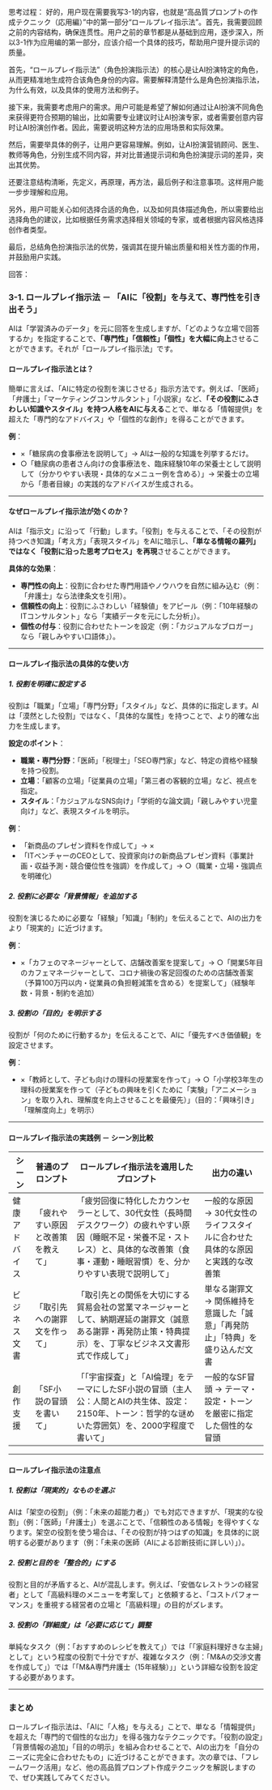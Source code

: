 思考过程：
好的，用户现在需要我写3-1的内容，也就是“高品質プロンプトの作成テクニック（応用編）”中的第一部分“ロールプレイ指示法”。首先，我需要回顾之前的内容结构，确保连贯性。用户之前的章节都是从基础到应用，逐步深入，所以3-1作为应用编的第一部分，应该介绍一个具体的技巧，帮助用户提升提示词的质量。

首先，“ロールプレイ指示法”（角色扮演指示法）的核心是让AI扮演特定的角色，从而更精准地生成符合该角色身份的内容。需要解释清楚什么是角色扮演指示法，为什么有效，以及具体的使用方法和例子。

接下来，我需要考虑用户的需求。用户可能是希望了解如何通过让AI扮演不同角色来获得更符合预期的输出，比如需要专业建议时让AI扮演专家，或者需要创意内容时让AI扮演创作者。因此，需要说明这种方法的应用场景和实际效果。

然后，需要举具体的例子，让用户更容易理解。例如，让AI扮演营销顾问、医生、教师等角色，分别生成不同内容，并对比普通提示词和角色扮演提示词的差异，突出其优势。

还要注意结构清晰，先定义，再原理，再方法，最后例子和注意事项。这样用户能一步步理解和应用。

另外，用户可能关心如何选择合适的角色，以及如何具体描述角色，所以需要给出选择角色的建议，比如根据任务需求选择相关领域的专家，或者根据内容风格选择创作者类型。

最后，总结角色扮演指示法的优势，强调其在提升输出质量和相关性方面的作用，并鼓励用户实践。

回答：
### 3-1. ロールプレイ指示法 － 「AIに「役割」を与えて、専門性を引き出そう」  

AIは「学習済みのデータ」を元に回答を生成しますが、「どのような立場で回答するか」を指定することで、**「専門性」「信頼性」「個性」を大幅に向上**させることができます。それが「ロールプレイ指示法」です。  

#### **ロールプレイ指示法とは？**  
簡単に言えば、「AIに特定の役割を演じさせる」指示方法です。例えば、「医師」「弁護士」「マーケティングコンサルタント」「小説家」など、**「その役割にふさわしい知識やスタイル」を持つ人格をAIに与える**ことで、単なる「情報提供」を超えた「専門的なアドバイス」や「個性的な創作」を得ることができます。  

**例**：  
- ×「糖尿病の食事療法を説明して」→ AIは一般的な知識を列挙するだけ。  
- ○「糖尿病の患者さん向けの食事療法を、臨床経験10年の栄養士として説明して（分かりやすい表現・具体的なメニュー例を含める）」→ 栄養士の立場から「患者目線」の実践的なアドバイスが生成される。  

---

#### **なぜロールプレイ指示法が効くのか？**  
AIは「指示文」に沿って「行動」します。「役割」を与えることで、「その役割が持つべき知識」「考え方」「表現スタイル」をAIに暗示し、**「単なる情報の羅列」ではなく「役割に沿った思考プロセス」を再現**させることができます。  

**具体的な効果**：  
- **専門性の向上**：役割に合わせた専門用語やノウハウを自然に組み込む（例：「弁護士」なら法律条文を引用）。  
- **信頼性の向上**：役割にふさわしい「経験値」をアピール（例：「10年経験のITコンサルタント」なら「実績データを元にした分析」）。  
- **個性の付与**：役割に合わせたトーンを設定（例：「カジュアルなブロガー」なら「親しみやすい口語体」）。  

---

#### **ロールプレイ指示法の具体的な使い方**  

##### **1. 役割を明確に設定する**  
役割は「職業」「立場」「専門分野」「スタイル」など、具体的に指定します。AIは「漠然とした役割」ではなく、「具体的な属性」を持つことで、より的確な出力を生成します。  

**設定のポイント**：  
- **職業・専門分野**：「医師」「税理士」「SEO専門家」など、特定の資格や経験を持つ役割。  
- **立場**：「顧客の立場」「従業員の立場」「第三者の客観的立場」など、視点を指定。  
- **スタイル**：「カジュアルなSNS向け」「学術的な論文調」「親しみやすい児童向け」など、表現スタイルを明示。  

**例**：  
- 「新商品のプレゼン資料を作成して」→ ×  
- 「ITベンチャーのCEOとして、投資家向けの新商品プレゼン資料（事業計画・収益予測・競合優位性を強調）を作成して」→ ○（職業・立場・強調点を明確化）  

##### **2. 役割に必要な「背景情報」を追加する**  
役割を演じるために必要な「経験」「知識」「制約」を伝えることで、AIの出力をより「現実的」に近づけます。  

**例**：  
- ×「カフェのマネージャーとして、店舗改善案を提案して」→ ○「開業5年目のカフェマネージャーとして、コロナ禍後の客足回復のための店舗改善案（予算100万円以内・従業員の負担軽減策を含める）を提案して」（経験年数・背景・制約を追加）  

##### **3. 役割の「目的」を明示する**  
役割が「何のために行動するか」を伝えることで、AIに「優先すべき価値観」を設定させます。  

**例**：  
- ×「教師として、子ども向けの理科の授業案を作って」→ ○「小学校3年生の理科の授業案を作って（子どもの興味を引くために「実験」「アニメーション」を取り入れ、理解度を向上させることを最優先）」（目的：「興味引き」「理解度向上」を明示）  

---

#### **ロールプレイ指示法の実践例 － シーン別比較**  

| **シーン** | **普通のプロンプト** | **ロールプレイ指示法を適用したプロンプト** | **出力の違い** |  
|------------|----------------------|------------------------------------------|----------------|  
| 健康アドバイス | 「疲れやすい原因と改善策を教えて」 | 「疲労回復に特化したカウンセラーとして、30代女性（長時間デスクワーク）の疲れやすい原因（睡眠不足・栄養不足・ストレス）と、具体的な改善策（食事・運動・睡眠習慣）を、分かりやすい表現で説明して」 | 一般的な原因 → 30代女性のライフスタイルに合わせた具体的な原因と実践的な改善策 |  
| ビジネス文書 | 「取引先への謝罪文を作って」 | 「取引先との関係を大切にする貿易会社の営業マネージャーとして、納期遅延の謝罪文（誠意ある謝罪・再発防止策・特典提示）を、丁寧なビジネス文書形式で作成して」 | 単なる謝罪文 → 関係維持を意識した「誠意」「再発防止」「特典」を盛り込んだ文書 |  
| 創作支援 | 「SF小説の冒頭を書いて」 | 「「宇宙探査」と「AI倫理」をテーマにしたSF小説の冒頭（主人公：人間とAIの共生体、設定：2150年、トーン：哲学的な谜めいた雰囲気）を、2000字程度で書いて」 | 一般的なSF冒頭 → テーマ・設定・トーンを厳密に指定した個性的な冒頭 |  

---

#### **ロールプレイ指示法の注意点**  

##### **1. 役割は「現実的」なものを選ぶ**  
AIは「架空の役割」（例：「未来の超能力者」）でも対応できますが、「現実的な役割」（例：「医師」「弁護士」）を選ぶことで、「信頼性のある情報」を得やすくなります。架空の役割を使う場合は、「その役割が持つはずの知識」を具体的に説明する必要があります（例：「未来の医師（AIによる診断技術に詳しい）」）。  

##### **2. 役割と目的を「整合的」にする**  
役割と目的が矛盾すると、AIが混乱します。例えば、「安価なレストランの経営者」として「高級料理のメニューを考案して」と依頼すると、「コストパフォーマンス」を重視する経営者の立場と「高級料理」の目的がズレます。  

##### **3. 役割の「詳細度」は「必要に応じて」調整**  
単純なタスク（例：「おすすめのレシピを教えて」）では「「家庭料理好きな主婦」として」という程度の役割で十分ですが、複雑なタスク（例：「M&Aの交渉文書を作成して」）では「「M&A専門弁護士（15年経験）」」という詳細な役割を設定する必要があります。  

---

### まとめ  
ロールプレイ指示法は、「AIに「人格」を与える」ことで、単なる「情報提供」を超えた「専門的で個性的な出力」を得る強力なテクニックです。「役割の設定」「背景情報の追加」「目的の明示」を組み合わせることで、AIの出力を「自分のニーズに完全に合わせたもの」に近づけることができます。次の章では、「フレームワーク活用」など、他の高品質プロンプト作成テクニックを解説しますので、ぜひ実践してみてください。
